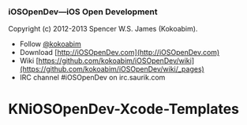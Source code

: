 ### iOSOpenDev—iOS Open Development
Copyright (c) 2012-2013 Spencer W.S. James (Kokoabim).

* Follow [@kokoabim](https://twitter.com/kokoabim)
* Download [http://iOSOpenDev.com](http://iOSOpenDev.com)
* Wiki [https://github.com/kokoabim/iOSOpenDev/wiki](https://github.com/kokoabim/iOSOpenDev/wiki/_pages)
* IRC channel #iOSOpenDev on irc.saurik.com
# KNiOSOpenDev-Xcode-Templates
